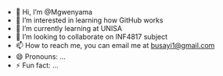 - 👋 Hi, I’m @Mgwenyama
- 👀 I’m interested in learning how GitHub works
- 🌱 I’m currently learning at UNISA 
- 💞️ I’m looking to collaborate on INF4817 subject
- 📫 How to reach me, you can email me at busayi1@gmail.com
- 😄 Pronouns: ...
- ⚡ Fun fact: ...

<!---
Mgwenyama/Mgwenyama is a ✨ special ✨ repository because its `README.md` (this file) appears on your GitHub profile.
You can click the Preview link to take a look at your changes.
--->
